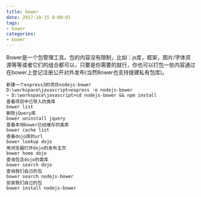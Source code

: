 ```yaml
---
title: bower
date: 2017-10-15 8:00:01
tags:
- bower
categories: 
- bower
---
```


Bower是一个包管理工具。包的内容没有限制，比如：js库，框架，图片/字体资源等等或者它们的组合都可以，只要是你需要的就行，你也可以打包一些内容通过在bower上登记注册公开对外发布(当然Bower也支持提建私有包库)。

```
新建一个express3的项目nodejs-bower
D:\workspace\javascript>express -e nodejs-bower
~ D:\workspace\javascript>cd nodejs-bower && npm install
查看项目中已导入的类库
bower list
删除jQuery库
bower uninstall jquery
查看本地bower已经缓存的类库
bower cache list
查看dojo库的url
bower lookup dojo
用浏览器打开dojo的发布主页
bower home dojo
查询包含dojo的类库
bower search dojo
查询我们自己的包
bower search nodejs-bower
安装我们自己的包
bower install nodejs-bower
```